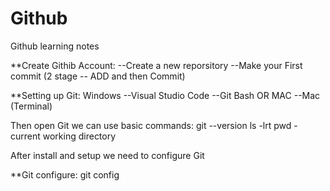 # Github
Github learning notes

**Create Githib Account:
--Create a new reporsitory
--Make your First commit (2 stage -- ADD and then Commit)

**Setting up Git:
Windows
--Visual Studio Code
--Git Bash
OR MAC
--Mac (Terminal)

Then open Git we can use basic commands:
git --version
ls -lrt
pwd - current working directory

After install and setup we need to configure Git

**Git configure:
git config


